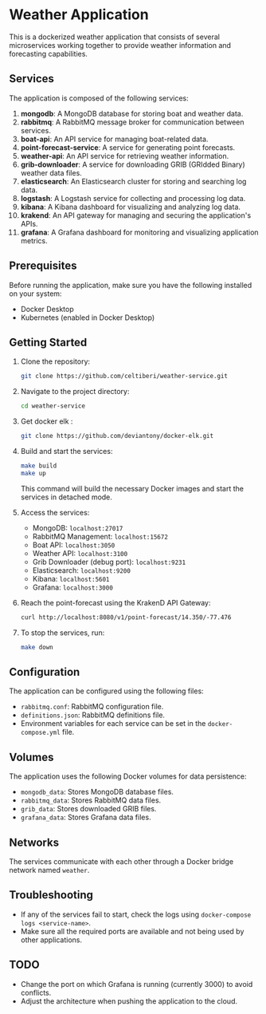 # Weather Application

This is a dockerized weather application that consists of several microservices working together to provide weather information and forecasting capabilities.

## Services

The application is composed of the following services:

1. **mongodb**: A MongoDB database for storing boat and weather data.
2. **rabbitmq**: A RabbitMQ message broker for communication between services.
3. **boat-api**: An API service for managing boat-related data.
4. **point-forecast-service**: A service for generating point forecasts.
5. **weather-api**: An API service for retrieving weather information.
6. **grib-downloader**: A service for downloading GRIB (GRIdded Binary) weather data files.
7. **elasticsearch**: An Elasticsearch cluster for storing and searching log data.
8. **logstash**: A Logstash service for collecting and processing log data.
9. **kibana**: A Kibana dashboard for visualizing and analyzing log data.
10. **krakend**: An API gateway for managing and securing the application's APIs.
11. **grafana**: A Grafana dashboard for monitoring and visualizing application metrics.

## Prerequisites

Before running the application, make sure you have the following installed on your system:

- Docker Desktop
- Kubernetes (enabled in Docker Desktop)

## Getting Started

1. Clone the repository:
   ```sh
   git clone https://github.com/celtiberi/weather-service.git
   ```
2. Navigate to the project directory:
   ```sh
   cd weather-service
   ```
3. Get docker elk :
   ```sh
   git clone https://github.com/deviantony/docker-elk.git
   ```
3. Build and start the services:
   ```sh
   make build
   make up
   ```
   This command will build the necessary Docker images and start the services in detached mode.

5. Access the services:

   - MongoDB: `localhost:27017`
   - RabbitMQ Management: `localhost:15672`
   - Boat API: `localhost:3050`
   - Weather API: `localhost:3100`
   - Grib Downloader (debug port): `localhost:9231`
   - Elasticsearch: `localhost:9200`
   - Kibana: `localhost:5601`
   - Grafana: `localhost:3000`

6. Reach the point-forecast using the KrakenD API Gateway:
   ```sh
   curl http://localhost:8080/v1/point-forecast/14.350/-77.476
   ```

7. To stop the services, run:
   ```sh
   make down
   ```

## Configuration

The application can be configured using the following files:

- `rabbitmq.conf`: RabbitMQ configuration file.
- `definitions.json`: RabbitMQ definitions file.
- Environment variables for each service can be set in the `docker-compose.yml` file.

## Volumes

The application uses the following Docker volumes for data persistence:

- `mongodb_data`: Stores MongoDB database files.
- `rabbitmq_data`: Stores RabbitMQ data files.
- `grib_data`: Stores downloaded GRIB files.
- `grafana_data`: Stores Grafana data files.

## Networks

The services communicate with each other through a Docker bridge network named `weather`.

## Troubleshooting

- If any of the services fail to start, check the logs using `docker-compose logs <service-name>`.
- Make sure all the required ports are available and not being used by other applications.

## TODO

- Change the port on which Grafana is running (currently 3000) to avoid conflicts.
- Adjust the architecture when pushing the application to the cloud.
